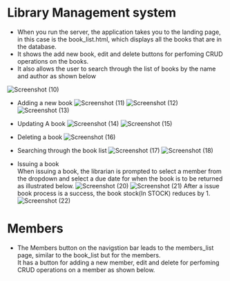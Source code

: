 # Library Management system
 - When you run the server, the application takes you to the landing page, in this case is the book_list.html, which displays all the books that are in the database.
- It shows the add new book, edit and delete buttons for perfoming CRUD operations on the books.
- It also allows the user to search through the list of books by the name and author as shown below

![Screenshot (10)](https://github.com/user-attachments/assets/24451433-0fc8-4ee8-9445-eab40227490f)
- Adding a new book
![Screenshot (11)](https://github.com/user-attachments/assets/c0641c24-f831-485d-aca9-9a8df90bb161)
![Screenshot (12)](https://github.com/user-attachments/assets/8e838dc2-48cb-44b5-abde-7255cb4276f7)
![Screenshot (13)](https://github.com/user-attachments/assets/cc0ad0d7-e288-42f9-b0a4-53b7e6c56a1a)

- Updating A book
![Screenshot (14)](https://github.com/user-attachments/assets/f2bdd20a-16af-44a5-833c-04c7edf5aa74)
![Screenshot (15)](https://github.com/user-attachments/assets/d2372ba4-818b-4911-ad1c-0232446416d9) 

- Deleting a book
![Screenshot (16)](https://github.com/user-attachments/assets/15f9f144-6ded-4cf2-88f9-bf5994d00bc4) 

- Searching through the book list
![Screenshot (17)](https://github.com/user-attachments/assets/395b1726-1ed0-4af3-b268-0d93d4e559ac)
![Screenshot (18)](https://github.com/user-attachments/assets/744c891f-06f1-4d94-ade5-73ac365dce0d)

- Issuing a book<br>
When issuing a book, the librarian is prompted to select a member from the dropdown and select a due date for when the book is to be returned as illustrated below.
![Screenshot (20)](https://github.com/user-attachments/assets/1f1d9935-fda2-43ae-8f4c-0a099b0195fc)
![Screenshot (21)](https://github.com/user-attachments/assets/800469ac-f823-463f-8e63-5b3ebec7d224)
After a issue book process is a success, the book stock(In STOCK) reduces by 1.
![Screenshot (22)](https://github.com/user-attachments/assets/7a2fca2a-db8c-4a80-803b-d4d82ae8e27b)

# Members
- The Members button on the navigstion bar leads to the members_list page, similar to the book_list but for the members.<br>
It has a button for adding a new member, edit and delete for perfoming CRUD operations on a member as shown below.




